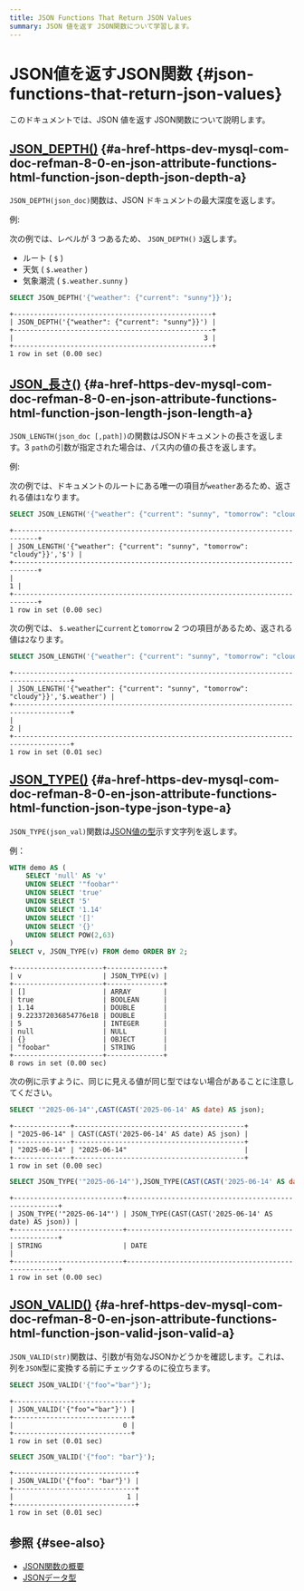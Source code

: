 ```yaml
---
title: JSON Functions That Return JSON Values
summary: JSON 値を返す JSON関数について学習します。
---
```


# JSON値を返すJSON関数 {#json-functions-that-return-json-values}

このドキュメントでは、JSON 値を返す JSON関数について説明します。

## <a href="https://dev.mysql.com/doc/refman/8.0/en/json-attribute-functions.html#function_json-depth">JSON_DEPTH()</a> {#a-href-https-dev-mysql-com-doc-refman-8-0-en-json-attribute-functions-html-function-json-depth-json-depth-a}

`JSON_DEPTH(json_doc)`関数は、JSON ドキュメントの最大深度を返します。

例:

次の例では、レベルが 3 つあるため、 `JSON_DEPTH()` `3`返します。

-   ルート ( `$` )
-   天気 ( `$.weather` )
-   気象潮流 ( `$.weather.sunny` )

```sql
SELECT JSON_DEPTH('{"weather": {"current": "sunny"}}');
```

    +-------------------------------------------------+
    | JSON_DEPTH('{"weather": {"current": "sunny"}}') |
    +-------------------------------------------------+
    |                                               3 |
    +-------------------------------------------------+
    1 row in set (0.00 sec)

## <a href="https://dev.mysql.com/doc/refman/8.0/en/json-attribute-functions.html#function_json-length">JSON_長さ()</a> {#a-href-https-dev-mysql-com-doc-refman-8-0-en-json-attribute-functions-html-function-json-length-json-length-a}

`JSON_LENGTH(json_doc [,path])`の関数はJSONドキュメントの長さを返します。3 `path`の引数が指定された場合は、パス内の値の長さを返します。

例:

次の例では、ドキュメントのルートにある唯一の項目が`weather`あるため、返される値は`1`なります。

```sql
SELECT JSON_LENGTH('{"weather": {"current": "sunny", "tomorrow": "cloudy"}}','$');
```

    +----------------------------------------------------------------------------+
    | JSON_LENGTH('{"weather": {"current": "sunny", "tomorrow": "cloudy"}}','$') |
    +----------------------------------------------------------------------------+
    |                                                                          1 |
    +----------------------------------------------------------------------------+
    1 row in set (0.00 sec)

次の例では、 `$.weather`に`current`と`tomorrow` 2 つの項目があるため、返される値は`2`なります。

```sql
SELECT JSON_LENGTH('{"weather": {"current": "sunny", "tomorrow": "cloudy"}}','$.weather');
```

    +------------------------------------------------------------------------------------+
    | JSON_LENGTH('{"weather": {"current": "sunny", "tomorrow": "cloudy"}}','$.weather') |
    +------------------------------------------------------------------------------------+
    |                                                                                  2 |
    +------------------------------------------------------------------------------------+
    1 row in set (0.01 sec)

## <a href="https://dev.mysql.com/doc/refman/8.0/en/json-attribute-functions.html#function_json-type">JSON_TYPE()</a> {#a-href-https-dev-mysql-com-doc-refman-8-0-en-json-attribute-functions-html-function-json-type-json-type-a}

`JSON_TYPE(json_val)`関数は[JSON値の型](/data-type-json.md#json-value-types)示す文字列を返します。

例：

```sql
WITH demo AS (
    SELECT 'null' AS 'v' 
    UNION SELECT '"foobar"' 
    UNION SELECT 'true' 
    UNION SELECT '5' 
    UNION SELECT '1.14' 
    UNION SELECT '[]' 
    UNION SELECT '{}' 
    UNION SELECT POW(2,63)
)
SELECT v, JSON_TYPE(v) FROM demo ORDER BY 2;
```

    +----------------------+--------------+
    | v                    | JSON_TYPE(v) |
    +----------------------+--------------+
    | []                   | ARRAY        |
    | true                 | BOOLEAN      |
    | 1.14                 | DOUBLE       |
    | 9.223372036854776e18 | DOUBLE       |
    | 5                    | INTEGER      |
    | null                 | NULL         |
    | {}                   | OBJECT       |
    | "foobar"             | STRING       |
    +----------------------+--------------+
    8 rows in set (0.00 sec)

次の例に示すように、同じに見える値が同じ型ではない場合があることに注意してください。

```sql
SELECT '"2025-06-14"',CAST(CAST('2025-06-14' AS date) AS json);
```

    +--------------+------------------------------------------+
    | "2025-06-14" | CAST(CAST('2025-06-14' AS date) AS json) |
    +--------------+------------------------------------------+
    | "2025-06-14" | "2025-06-14"                             |
    +--------------+------------------------------------------+
    1 row in set (0.00 sec)

```sql
SELECT JSON_TYPE('"2025-06-14"'),JSON_TYPE(CAST(CAST('2025-06-14' AS date) AS json));
```

    +---------------------------+-----------------------------------------------------+
    | JSON_TYPE('"2025-06-14"') | JSON_TYPE(CAST(CAST('2025-06-14' AS date) AS json)) |
    +---------------------------+-----------------------------------------------------+
    | STRING                    | DATE                                                |
    +---------------------------+-----------------------------------------------------+
    1 row in set (0.00 sec)

## <a href="https://dev.mysql.com/doc/refman/8.0/en/json-attribute-functions.html#function_json-valid">JSON_VALID()</a> {#a-href-https-dev-mysql-com-doc-refman-8-0-en-json-attribute-functions-html-function-json-valid-json-valid-a}

`JSON_VALID(str)`関数は、引数が有効なJSONかどうかを確認します。これは、列を`JSON`型に変換する前にチェックするのに役立ちます。

```sql
SELECT JSON_VALID('{"foo"="bar"}');
```

    +-----------------------------+
    | JSON_VALID('{"foo"="bar"}') |
    +-----------------------------+
    |                           0 |
    +-----------------------------+
    1 row in set (0.01 sec)

```sql
SELECT JSON_VALID('{"foo": "bar"}');
```

    +------------------------------+
    | JSON_VALID('{"foo": "bar"}') |
    +------------------------------+
    |                            1 |
    +------------------------------+
    1 row in set (0.01 sec)

## 参照 {#see-also}

-   [JSON関数の概要](/functions-and-operators/json-functions.md)
-   [JSONデータ型](/data-type-json.md)

